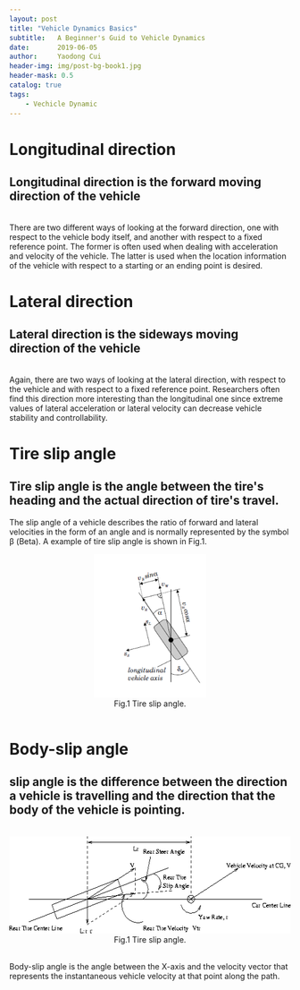 ```yaml
---
layout: post
title: "Vehicle Dynamics Basics"
subtitle:   A Beginner's Guid to Vehicle Dynamics
date:       2019-06-05
author:     Yaodong Cui
header-img: img/post-bg-book1.jpg
header-mask: 0.5
catalog: true
tags:
    - Vechicle Dynamic
---
```


# Longitudinal direction
## Longitudinal direction is the forward moving direction of the vehicle

<br> There are two different ways of looking at the forward direction, one with respect to the vehicle body itself, and another with respect to a fixed reference point.  The former is often used when dealing with acceleration and velocity of the vehicle.  The latter is used when the location information of the vehicle with respect to a starting or an ending point is
desired.

# Lateral direction
## Lateral direction is the sideways moving direction of the vehicle

<br> Again, there are two ways of looking at the lateral direction, with respect to the vehicle and with respect to a fixed reference point.  Researchers often find this direction more interesting than the
longitudinal one since extreme values of lateral acceleration or lateral velocity can decrease vehicle stability and controllability.

# Tire slip angle
## Tire slip angle is the angle between the tire's heading and the actual direction of tire's travel.

The slip angle of a vehicle describes the ratio of forward and lateral velocities in the form of an angle and is normally represented by the symbol β (Beta). A example of tire slip angle is shown in Fig.1.
<br>
<div  align="center">
    <img
    src="https://raw.githubusercontent.com/yaodongC/yaodongC.github.io/master/post_img/190605/Wheel-Slip-Calculation-The-tire-slip-angle-a-is-defined-to-be-the-angle-between-the.png"
    width = "202" height = "256"></div>
    <div align="center">Fig.1  Tire slip angle.</div>
<br>

# Body-slip angle
## slip angle is the difference between the direction a vehicle is travelling and the direction that the body of the vehicle is pointing.

<br>
<div  align="center">
    <img
    src="https://raw.githubusercontent.com/yaodongC/yaodongC.github.io/master/post_img/190605/bodyslip.gif"
    width = "564" height = "173"></div>
    <div align="center">Fig.1  Tire slip angle.</div>
<br>

Body-slip angle is the angle between the X-axis and the velocity vector that represents the instantaneous vehicle velocity at that point along the path.
